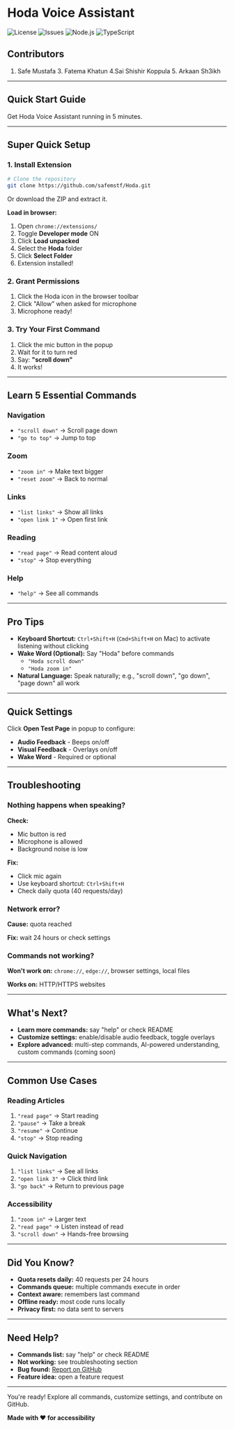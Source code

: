 # Hoda Voice Assistant

![License](https://img.shields.io/badge/License-Proprietary-red?style=for-the-badge)
![Issues](https://img.shields.io/github/issues/safemstf/Hoda?style=for-the-badge)
![Node.js](https://img.shields.io/badge/Node-18.x-green?style=for-the-badge)
![TypeScript](https://img.shields.io/badge/TypeScript-4.x-blue?style=for-the-badge)


## Contributors
1. Safe Mustafa      3. Fatema Khatun                       4.Sai Shishir Koppula       5. Arkaan Sh3ikh
---

## Quick Start Guide

Get Hoda Voice Assistant running in 5 minutes.

---

## Super Quick Setup

### 1. Install Extension

```bash
# Clone the repository
git clone https://github.com/safemstf/Hoda.git
```

Or download the ZIP and extract it.

**Load in browser:**

1. Open `chrome://extensions/`
2. Toggle **Developer mode** ON
3. Click **Load unpacked**
4. Select the **Hoda** folder
5. Click **Select Folder**
6. Extension installed!

### 2. Grant Permissions

1. Click the Hoda icon in the browser toolbar
2. Click "Allow" when asked for microphone
3. Microphone ready!

### 3. Try Your First Command

1. Click the mic button in the popup
2. Wait for it to turn red
3. Say: **"scroll down"**
4. It works!

---

## Learn 5 Essential Commands

### Navigation
- `"scroll down"` → Scroll page down
- `"go to top"` → Jump to top

### Zoom
- `"zoom in"` → Make text bigger
- `"reset zoom"` → Back to normal

### Links
- `"list links"` → Show all links
- `"open link 1"` → Open first link

### Reading
- `"read page"` → Read content aloud
- `"stop"` → Stop everything

### Help
- `"help"` → See all commands

---

## Pro Tips

- **Keyboard Shortcut:** `Ctrl+Shift+H` (`Cmd+Shift+H` on Mac) to activate listening without clicking
- **Wake Word (Optional):** Say "Hoda" before commands
  - `"Hoda scroll down"`
  - `"Hoda zoom in"`
- **Natural Language:** Speak naturally; e.g., "scroll down", "go down", "page down" all work

---

## Quick Settings

Click **Open Test Page** in popup to configure:

- **Audio Feedback** - Beeps on/off
- **Visual Feedback** - Overlays on/off
- **Wake Word** - Required or optional

---

## Troubleshooting

### Nothing happens when speaking?

**Check:**
- Mic button is red
- Microphone is allowed
- Background noise is low

**Fix:**
- Click mic again
- Use keyboard shortcut: `Ctrl+Shift+H`
- Check daily quota (40 requests/day)

### Network error?

**Cause:** quota reached

**Fix:** wait 24 hours or check settings

### Commands not working?

**Won't work on:** `chrome://`, `edge://`, browser settings, local files

**Works on:** HTTP/HTTPS websites

---

## What's Next?

- **Learn more commands:** say "help" or check README
- **Customize settings:** enable/disable audio feedback, toggle overlays
- **Explore advanced:** multi-step commands, AI-powered understanding, custom commands (coming soon)

---

## Common Use Cases

### Reading Articles
1. `"read page"` → Start reading
2. `"pause"` → Take a break
3. `"resume"` → Continue
4. `"stop"` → Stop reading

### Quick Navigation
1. `"list links"` → See all links
2. `"open link 3"` → Click third link
3. `"go back"` → Return to previous page

### Accessibility
1. `"zoom in"` → Larger text
2. `"read page"` → Listen instead of read
3. `"scroll down"` → Hands-free browsing

---

## Did You Know?

- **Quota resets daily:** 40 requests per 24 hours
- **Commands queue:** multiple commands execute in order
- **Context aware:** remembers last command
- **Offline ready:** most code runs locally
- **Privacy first:** no data sent to servers

---

## Need Help?

- **Commands list:** say "help" or check README
- **Not working:** see troubleshooting section
- **Bug found:** [Report on GitHub](https://github.com/safemstf/Hoda/issues)
- **Feature idea:** open a feature request

---

You're ready! Explore all commands, customize settings, and contribute on GitHub.

**Made with ❤️ for accessibility**
